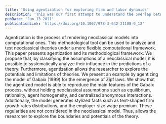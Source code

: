 ```yaml
---
title: 'Using agentization for exploring firm and labor dynamics'
description: 'This was our first attempt to understand the overlap between neoclassical economic models and agent-computing ones. In this particular study, we demonstrate how to generalised a well-known neoclassical model of firm dynamics to gradually turn it into an agent-computing model that is capable of generating a broader set of statistical regularities without the need of assumptions such as equilibrium.'
pubDate: 'Jun 13 2011'
publicationLink: 'https://doi.org/10.1007/978-3-642-21108-9_12'
---
```


Agentization is the process of rendering neoclassical models into computational ones. This methodological tool can be used to analyze and test neoclassical theories under a more flexible computational framework. This paper presents agentization and its methodological framework. We propose that, by classifying the assumptions of a neoclassical model, it is possible to systematically analyze their influence in the predictions of a theory. Furthermore, agentization allows the researcher to explore the potentials and limitations of theories. We present an example by agentizing the model of Gabaix (1999) for the emergence of Zipf laws. We show that the agentized model is able to reproduce the main features of the Gabaix process, without holding neoclassical assumptions such as equilibrium, rationality, agent homogeneity, and centralized anonymous interactions. Additionally, the model generates stylized facts such as tent-shaped firm growth rates distributions, and the employer-size wage premium. These regularities are not considered in the neoclassical model. Thus, allows the researcher to explore the boundaries and potentials of the theory.